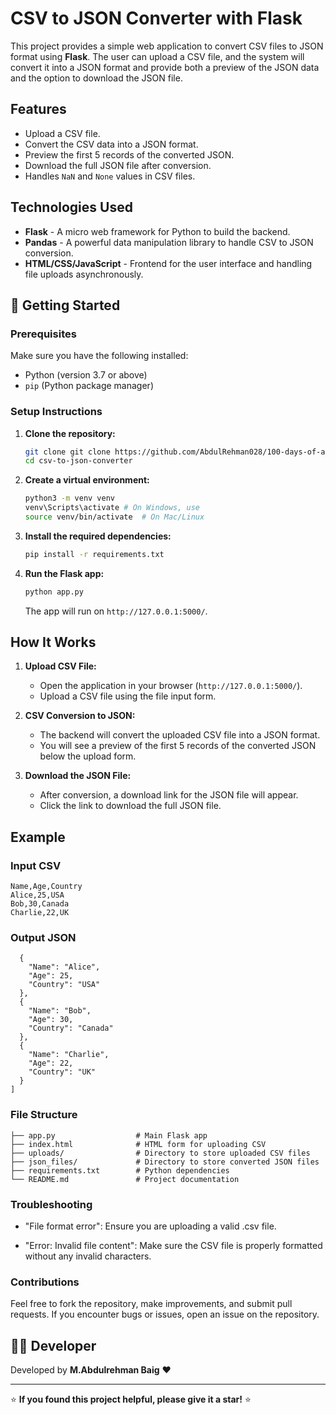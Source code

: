 # CSV to JSON Converter with Flask 

This project provides a simple web application to convert CSV files to JSON format using **Flask**. The user can upload a CSV file, and the system will convert it into a JSON format and provide both a preview of the JSON data and the option to download the JSON file. 

## Features

- Upload a CSV file.
- Convert the CSV data into a JSON format.
- Preview the first 5 records of the converted JSON.
- Download the full JSON file after conversion.
- Handles `NaN` and `None` values in CSV files.

## Technologies Used

- **Flask** - A micro web framework for Python to build the backend.
- **Pandas** - A powerful data manipulation library to handle CSV to JSON conversion.
- **HTML/CSS/JavaScript** - Frontend for the user interface and handling file uploads asynchronously.

## 🚀 Getting Started

### Prerequisites

Make sure you have the following installed:

- Python (version 3.7 or above)
- `pip` (Python package manager)

### Setup Instructions

1.  **Clone the repository:**

    ```bash
    git clone git clone https://github.com/AbdulRehman028/100-days-of-ai.git
    cd csv-to-json-converter
    ```

2.  **Create a virtual environment:**

    ```bash
    python3 -m venv venv
    venv\Scripts\activate # On Windows, use
    source venv/bin/activate  # On Mac/Linux
    ```

3.  **Install the required dependencies:**

    ```bash
    pip install -r requirements.txt
    ```

4.  **Run the Flask app:**

    ```bash
    python app.py
    ```

    The app will run on `http://127.0.0.1:5000/`.


## How It Works

1.  **Upload CSV File:**
    - Open the application in your browser (`http://127.0.0.1:5000/`).
    - Upload a CSV file using the file input form.

2.  **CSV Conversion to JSON:**
    - The backend will convert the uploaded CSV file into a JSON format.
    - You will see a preview of the first 5 records of the converted JSON below the upload form.

3.  **Download the JSON File:**
    - After conversion, a download link for the JSON file will appear.
    - Click the link to download the full JSON file.


## Example

### Input CSV

```csv
Name,Age,Country
Alice,25,USA
Bob,30,Canada
Charlie,22,UK
```

### Output JSON

```[
  {
    "Name": "Alice",
    "Age": 25,
    "Country": "USA"
  },
  {
    "Name": "Bob",
    "Age": 30,
    "Country": "Canada"
  },
  {
    "Name": "Charlie",
    "Age": 22,
    "Country": "UK"
  }
]
```
### File Structure

```csv-to-json-converter/
├── app.py                  # Main Flask app
├── index.html              # HTML form for uploading CSV
├── uploads/                # Directory to store uploaded CSV files
├── json_files/             # Directory to store converted JSON files
├── requirements.txt        # Python dependencies
└── README.md               # Project documentation
```


### Troubleshooting
- "File format error": Ensure you are uploading a valid .csv file.

- "Error: Invalid file content": Make sure the CSV file is properly formatted without any invalid characters.

### Contributions
Feel free to fork the repository, make improvements, and submit pull requests. If you encounter bugs or issues, open an issue on the repository.

## 👨‍💻 Developer
Developed by **M.Abdulrehman Baig** ❤️

---

⭐ **If you found this project helpful, please give it a star!** ⭐